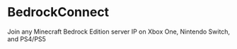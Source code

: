 # BedrockConnect
Join any Minecraft Bedrock Edition server IP on Xbox One, Nintendo Switch, and PS4/PS5 
